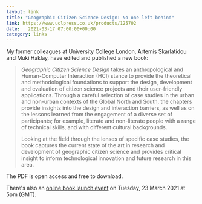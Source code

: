 ```yaml
---
layout: link
title: "Geographic Citizen Science Design: No one left behind"
link: https://www.uclpress.co.uk/products/125702
date:   2021-03-17 07:00:00+00:00
category: links
---
```


My former colleagues at University College London, Artemis Skarlatidou and Muki Haklay, have edited and published a new book:

> _Geographic Citizen Science Design_ takes an anthropological and Human-Computer Interaction (HCI) stance to provide the theoretical and methodological foundations to support the design, development and evaluation of citizen science projects and their user-friendly applications. Through a careful selection of case studies in the urban and non-urban contexts of the Global North and South, the chapters provide insights into the design and interaction barriers, as well as on the lessons learned from the engagement of a diverse set of participants; for example, literate and non-literate people with a range of technical skills, and with different cultural backgrounds.
>
> Looking at the field through the lenses of specific case studies, the book captures the current state of the art in research and development of geographic citizen science and provides critical insight to inform technological innovation and future research in this area.

The PDF is open access and free to download. 

There's also an [online book launch event](https://uclexcites.blog/2021/03/15/geographic-citizen-science-design-no-one-left-behind-book-launch-event/) on Tuesday, 23 March 2021 at 5pm (GMT).
